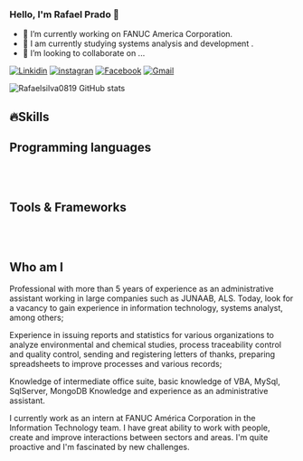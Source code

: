 ### Hello, I'm Rafael Prado 👋

- 🔭 I’m currently working on FANUC America Corporation.
- 🌱 I am currently studying systems analysis and development .
- 👯 I’m looking to collaborate on ...

[![Linkidin](https://img.shields.io/badge/LinkedIn-0077B5?style=for-the-badge&logo=linkedin&logoColor=white)](https://www.linkedin.com/in/rafael-prado-rodrigues-da-silva-422b8a173/)
[![instagran](https://img.shields.io/badge/Instagram-E4405F?style=for-the-badge&logo=instagram&logoColor=white)](https://www.instagram.com/rafael.prado.7737/)
[![Facebook](https://img.shields.io/badge/Facebook-1877F2?style=for-the-badge&logo=facebook&logoColor=white)](https://www.facebook.com/rafael.prado.7737)
[![Gmail](https://img.shields.io/badge/Gmail-D14836?style=for-the-badge&logo=gmail&logoColor=white)](https://accounts.google.com/v3/signin/identifier?continue=https%3A%2F%2Fmail.google.com%2Fmail%2Fu%2F0%2F&emr=1&followup=https%3A%2F%2Fmail.google.com%2Fmail%2Fu%2F0%2F&ifkv=ATuJsjyNXhsDmT0pVZNHlHLq5lLivzJjW6QDQOE2vLnZFQL3igS8_rO_k6O6qj4y3PJpkpFmIhW5ng&osid=1&passive=1209600&service=mail&flowName=GlifWebSignIn&flowEntry=ServiceLogin&dsh=S2064253652%3A1709166991737170&theme=mn)

![Rafaelsilva0819 GitHub stats](https://github-readme-stats.vercel.app/api?username=Rafaelsilva0819&show_icons=true&theme=dracula)

## 🔥Skills

## Programming languages
<div style="display: inline_block"><br/>
  <img align="center" alt="" src="https://img.shields.io/badge/HTML-239120?style=for-the-badge&logo=html5&logoColor=white" />
  
  <img align="center" alt="" src="https://img.shields.io/badge/MySQL-00000F?style=for-the-badge&logo=mysql&logoColor=white" />
  
</div>

## Tools & Frameworks
<div style="display: inline_block"><br/> 
  <img align="center" alt="" src="https://img.shields.io/badge/Windows-0078D6?style=for-the-badge&logo=windows&logoColor=white" />
  
  <img align="center" alt="" src="https://img.shields.io/badge/Microsoft_Excel-217346?style=for-the-badge&logo=microsoft-excel&logoColor=white" />
  
  <img align="center" alt="" src="https://img.shields.io/badge/Microsoft_Word-2B579A?style=for-the-badge&logo=microsoft-word&logoColor=white" />
</div>

## Who am I
Professional with more than 5 years of experience as an administrative assistant working in large companies such as JUNAAB, ALS. Today, look for a vacancy to gain experience in information technology, systems analyst, among others;

Experience in issuing reports and statistics for various organizations to analyze environmental and chemical studies, process traceability control and quality control, sending and registering letters of thanks, preparing spreadsheets to improve processes and various records;

Knowledge of intermediate office suite, basic knowledge of VBA, MySql, SqlServer, MongoDB
Knowledge and experience as an administrative assistant.

I currently work as an intern at FANUC América Corporation in the Information Technology team. I have great ability to work with people, create and improve interactions between sectors and areas. I'm quite proactive and I'm fascinated by new challenges.
